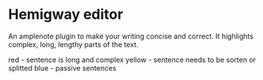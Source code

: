 # Hemigway editor

An amplenote plugin to make your writing concise and correct. It highlights complex, long, lengthy parts of the text.

red - sentence is long and complex
yellow - sentence needs to be sorten or splitted
blue - passive sentences
